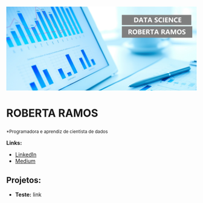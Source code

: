 <p align="center">
  <img src="layout-ds.jpg" width="1000" >
</p>

# ROBERTA RAMOS
<sub>*Programadora e aprendiz de cientista de dados</sub>


**Links:**
* [LinkedIn]()
* [Medium]()


## Projetos:

* **Teste:** link

